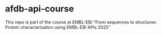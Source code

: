 # afdb-api-course
This repo is part of the course at EMBL-EBI "From sequences to structures: Protein characterisation using EMBL-EBI APIs 2025"
